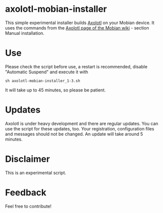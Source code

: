 # axolotl-mobian-installer
This simple experimental installer builds [Axolotl](https://github.com/nanu-c/axolotl) on your Mobian device.
It uses the commands from the [Axolotl page of the Mobian wiki](https://wiki.mobian-project.org/doku.php?id=axolotl) - section Manual installation.

# Use
Please check the script before use, a restart is recommended, disable "Automatic Suspend" and execute it with
```
sh axolotl-mobian-installer_1-3.sh
```

It will take up to 45 minutes, so please be patient.

# Updates
Axolotl is under heavy development and there are regular updates. You can use the script for these updates, too.
Your registration, configuration files and messages should not be changed.
An update will take around 5 minutes.

# Disclaimer
This is an experimental script.

# Feedback
Feel free to contribute!
